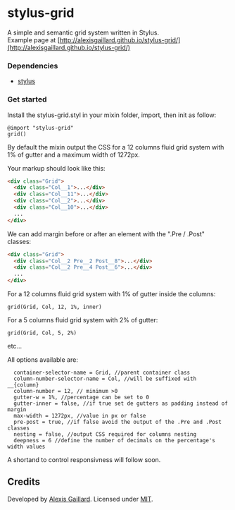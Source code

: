 # stylus-grid
A simple and semantic grid system written in Stylus.<br/>
Example page at [http://alexisgaillard.github.io/stylus-grid/](http://alexisgaillard.github.io/stylus-grid/)

### Dependencies
  * [stylus](https://github.com/LearnBoost/stylus)

### Get started
Install the stylus-grid.styl in your mixin folder, import, then init as follow:
```stylus
@import "stylus-grid"
grid()
```
By default the mixin output the CSS for a 12 columns fluid grid system with 1% of gutter and a maximum width of 1272px.


Your markup should look like this:
```html
<div class="Grid">
  <div class="Col__1">...</div>
  <div class="Col__11">...</div>
  <div class="Col__2">...</div>
  <div class="Col__10">...</div>
  ...
</div>
```

We can add margin before or after an element with the ".Pre / .Post" classes:
```html
<div class="Grid">
  <div class="Col__2 Pre__2 Post__8">...</div>
  <div class="Col__2 Pre__4 Post__6">...</div>
  ...
</div>
```

For a 12 columns fluid grid system with 1% of gutter inside the columns:
```stylus
grid(Grid, Col, 12, 1%, inner)
```

For a 5 columns fluid grid system with 2% of gutter:
```stylus
grid(Grid, Col, 5, 2%)
```
etc...

All options available are:
```stylus
  container-selector-name = Grid, //parent container class
  column-number-selector-name = Col, //will be suffixed with __{column}
  column-number = 12, // minimum >0
  gutter-w = 1%, //percentage can be set to 0
  gutter-inner = false, //if true set de gutters as padding instead of margin
  max-width = 1272px, //value in px or false
  pre-post = true, //if false avoid the output of the .Pre and .Post classes
  nesting = false, //output CSS required for columns nesting
  deepness = 6 //define the number of decimals on the percentage's width values
```

A shortand to control responsivness will follow soon.

## Credits

Developed by [Alexis Gaillard](https://alexisgaillard.com/). Licensed under [MIT](http://opensource.org/licenses/mit-license.php).

